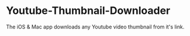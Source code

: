 # Youtube-Thumbnail-Downloader
The iOS &amp; Mac app downloads any Youtube video thumbnail from it's link.
